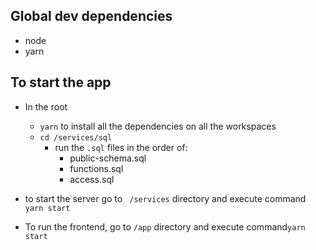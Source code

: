## Global dev dependencies
* node
* yarn

## To start the app
* In the root

  * `yarn` to install all the dependencies on all the workspaces
  * `cd /services/sql`
    * run the `.sql` files in the order of: 
      * public-schema.sql
      * functions.sql
      * access.sql

* to start the server go to ` /services` directory and execute command `yarn start`
* To run the frontend, go to `/app` directory and execute command`yarn start`

